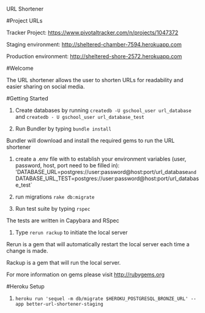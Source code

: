 URL Shortener

#Project URLs

Tracker Project:
https://www.pivotaltracker.com/n/projects/1047372

Staging environment:
http://sheltered-chamber-7594.herokuapp.com

Production environment:
http://sheltered-shore-2572.herokuapp.com

#Welcome

The URL shortener allows the user to shorten URLs for readability and easier sharing
on social media.

#Getting Started

1. Create databases by running `createdb -U gschool_user url_database` and `createdb - U gschool_user url_database_test`

1. Run Bundler by typing `bundle install`

Bundler will download and install the required gems to run the URL shortener

1. create a .env file with to establish your environment variables (user, password, host, port need to be filled in):
'DATABASE_URL=postgres://user:password@host:port/url_database` and
`DATABASE_URL_TEST=postgres://user:password@host:port/url_database_test`

1. run migrations `rake db:migrate`

1. Run test suite by typing `rspec`

The tests are written in Capybara and RSpec

1. Type `rerun rackup` to initiate the local server

Rerun is a gem that will automatically restart the local server each time a change
is made.

Rackup is a gem that will run the local server.

For more information on gems please visit http://rubygems.org


#Heroku Setup

1. `heroku run 'sequel -m db/migrate $HEROKU_POSTGRESQL_BRONZE_URL' --app better-url-shortener-staging`